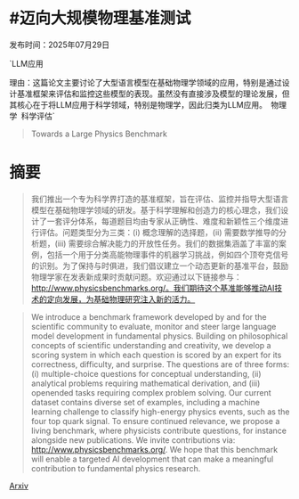 # #迈向大规模物理基准测试

发布时间：2025年07月29日

`LLM应用

理由：这篇论文主要讨论了大型语言模型在基础物理学领域的应用，特别是通过设计基准框架来评估和监控这些模型的表现。虽然没有直接涉及模型的理论发展，但其核心在于将LLM应用于科学领域，特别是物理学，因此归类为LLM应用。` `物理学` `科学评估`

> Towards a Large Physics Benchmark

# 摘要

> 我们推出一个专为科学界打造的基准框架，旨在评估、监控并指导大型语言模型在基础物理学领域的研发。基于科学理解和创造力的核心理念，我们设计了一套评分体系，每道题目均由专家从正确性、难度和新颖性三个维度进行评估。问题类型分为三类：(i) 概念理解的选择题，(ii) 需要数学推导的分析题，(iii) 需要综合解决能力的开放性任务。我们的数据集涵盖了丰富的案例，包括一个用于分类高能物理事件的机器学习挑战，例如四个顶夸克信号的识别。为了保持与时俱进，我们倡议建立一个动态更新的基准平台，鼓励物理学家在发表新成果时贡献问题。欢迎通过以下链接参与：http://www.physicsbenchmarks.org/。我们期待这个基准能够推动AI技术的定向发展，为基础物理研究注入新的活力。

> We introduce a benchmark framework developed by and for the scientific community to evaluate, monitor and steer large language model development in fundamental physics. Building on philosophical concepts of scientific understanding and creativity, we develop a scoring system in which each question is scored by an expert for its correctness, difficulty, and surprise. The questions are of three forms: (i) multiple-choice questions for conceptual understanding, (ii) analytical problems requiring mathematical derivation, and (iii) openended tasks requiring complex problem solving. Our current dataset contains diverse set of examples, including a machine learning challenge to classify high-energy physics events, such as the four top quark signal. To ensure continued relevance, we propose a living benchmark, where physicists contribute questions, for instance alongside new publications. We invite contributions via: http://www.physicsbenchmarks.org/. We hope that this benchmark will enable a targeted AI development that can make a meaningful contribution to fundamental physics research.

[Arxiv](https://arxiv.org/abs/2507.21695)